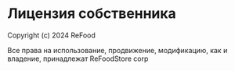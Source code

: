 # Лицензия собственника

Copyright (c) 2024 ReFood

Все права на использование, продвижение, модификацию, как и владение, принадлежат ReFoodStore corp

